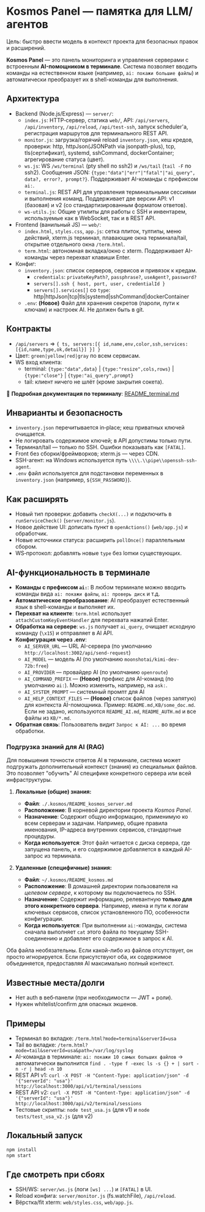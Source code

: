 # Kosmos Panel — памятка для LLM/агентов

Цель: быстро ввести модель в контекст проекта для безопасных правок и расширений.

**Kosmos Panel** — это панель мониторинга и управления серверами с встроенным **AI-помощником в терминале**. Система позволяет вводить команды на естественном языке (например, `ai: покажи большие файлы`) и автоматически преобразует их в shell-команды для выполнения.

## Архитектура
- Backend (Node.js/Express) — `server/`:
  - `index.js`: HTTP‑сервер, статика `web/`, API: `/api/servers`, `/api/inventory`, `/api/reload`, `/api/test-ssh`, запуск scheduler'а, регистрация маршрутов для терминального REST API.
  - `monitor.js`: загрузка/горячий reload `inventory.json`, кеш кредов, проверки: http, httpJson(JSONPath via jsonpath-plus), tcp, tls(сертификат), systemd, sshCommand, dockerContainer; агрегирование статуса (цвет).
  - `ws.js`: WS `/ws/terminal` (pty shell по ssh2) и `/ws/tail` (`tail -F` по ssh2). Сообщения JSON: `{type:"data"|"err"|"fatal"|"ai_query", data?, error?, prompt?}`. Поддерживает AI-команды с префиксом `ai:`.
  - `terminal.js`: REST API для управления терминальными сессиями и выполнения команд. Поддерживает две версии API: v1 (базовая) и v2 (со стандартизированным форматом ответов).
  - `ws-utils.js`: Общие утилиты для работы с SSH и инвентарем, используемые как в WebSocket, так и в REST API.
- Frontend (ванильный JS) — `web/`:
  - `index.html`, `styles.css`, `app.js`: сетка плиток, тултипы, меню действий, xterm.js терминал, плавающие окна терминала/tail, открытие отдельного окна `/term.html`.
  - `term.html`: автономная вкладка/окно с xterm. Поддерживает AI-команды через перехват клавиши Enter.
- Конфиг:
  - `inventory.json`: список серверов, сервисов и привязок к кредам.
    - `credentials`: `privateKeyPath?`, `passphrase?`, `useAgent?`, `password?`
    - `servers[].ssh { host, port, user, credentialId }`
    - `servers[].services[]` со `type`: http|httpJson|tcp|tls|systemd|sshCommand|dockerContainer
  - `.env`: **(Новое)** Файл для хранения секретов (пароли, пути к ключам) и настроек AI. Не должен быть в git.

## Контракты
- `/api/servers` ⇒ `{ ts, servers:[{ id,name,env,color,ssh,services:[{id,name,type,ok,detail}] }] }`
- Цвет: `green|yellow|red|gray` по всем сервисам.
- WS вход клиента:
  - terminal: `{type:"data",data}` | `{type:"resize",cols,rows}` | `{type:"close"}` | `{type:"ai_query",prompt}`
  - tail: клиент ничего не шлёт (кроме закрытия сокета).

📖 **Подробная документация по терминалу**: [README_terminal.md](README_terminal.md)

## Инварианты и безопасность
- `inventory.json` перечитывается in‑place; кеш приватных ключей очищается.
- Не логировать содержимое ключей; в API допустимы только пути.
- Терминал/tail — только по SSH. Ошибки показывать как `[FATAL]`.
- Front без сборки/фреймворков; xterm.js — через CDN.
- SSH-агент: на Windows используется путь `\\\\.\\pipe\\openssh-ssh-agent`.
- `.env` файл используется для подстановки переменных в `inventory.json` (например, `${SSH_PASSWORD}`).

## Как расширять
- Новый тип проверки: добавить `checkX(...)` и подключить в `runServiceCheck()` (`server/monitor.js`).
- Новое действие UI: дописать пункт в `openActions()` (`web/app.js`) и обработчик.
- Новые источники статуса: расширить `pollOnce()` параллельным сбором.
- WS‑протокол: добавлять новые `type` без lomки существующих.

## AI-функциональность в терминале
- **Команды с префиксом `ai:`**: В любом терминале можно вводить команды вида `ai: покажи файлы`, `ai: проверь диск` и т.д.
- **Автоматическое преобразование**: AI преобразует естественный язык в shell-команды и выполняет их.
- **Перехват на клиенте**: `term.html` использует `attachCustomKeyEventHandler` для перехвата нажатий Enter.
- **Обработка на сервере**: `ws.js` получает `ai_query`, очищает исходную команду (`\x15`) и отправляет в AI API.
- **Конфигурация через .env**:
  - `AI_SERVER_URL` — URL AI-сервера (по умолчанию `http://localhost:3002/api/send-request`)
  - `AI_MODEL` — модель AI (по умолчанию `moonshotai/kimi-dev-72b:free`)
  - `AI_PROVIDER` — провайдер AI (по умолчанию `openroute`)
  - `AI_COMMAND_PREFIX` — **(Новое)** префикс для AI-команд (по умолчанию `ai:`). Можно изменить, например, на `ask:`.
  - `AI_SYSTEM_PROMPT` — системный промпт для AI
  - `AI_HELP_CONTEXT_FILES` — **(Новое)** список файлов (через запятую) для контекста AI-помощника. Пример: `README.md,KB/some_doc.md`. Если не задано, используются `README_AI.md`, `README_AUTH.md` и все файлы из `KB/*.md`.
- **Обратная связь**: Пользователь видит `Запрос к AI: ...` во время обработки.

### Подгрузка знаний для AI (RAG)
Для повышения точности ответов AI в терминале, система может подгружать дополнительный контекст (знания) из специальных файлов. Это позволяет "обучить" AI специфике конкретного сервера или всей инфраструктуры.

1.  **Локальные (общие) знания:**
    -   **Файл**: `./.kosmos/README_kosmos_server.md`
    -   **Расположение**: В корневой директории проекта *Kosmos Panel*.
    -   **Назначение**: Содержит общую информацию, применимую ко всем серверам и задачам. Например, общие правила именования, IP-адреса внутренних сервисов, стандартные процедуры.
    -   **Когда используется**: Этот файл читается с диска сервера, где запущена панель, и его содержимое добавляется в каждый AI-запрос из терминала.

2.  **Удаленные (специфичные) знания:**
    -   **Файл**: `~/.kosmos/README_kosmos.md`
    -   **Расположение**: В домашней директории пользователя на *целевом сервере*, к которому вы подключаетесь по SSH.
    -   **Назначение**: Содержит информацию, релевантную **только для этого конкретного сервера**. Например, имена и пути к логам ключевых сервисов, список установленного ПО, особенности конфигурации.
    -   **Когда используется**: При выполнении `ai:`-команды, система сначала выполняет `cat` этого файла по текущему SSH-соединению и добавляет его содержимое в запрос к AI.

Оба файла необязательны. Если какой-либо из файлов отсутствует, он просто игнорируется. Если присутствуют оба, их содержимое объединяется, предоставляя AI максимально полный контекст.

## Известные места/долги
- Нет auth в веб‑панели (при необходимости — JWT + роли).
- Нужен whitelist/confirm для опасных экшенов.

## Примеры
- Терминал во вкладке: `/term.html?mode=terminal&serverId=usa`
- Tail во вкладке: `/term.html?mode=tail&serverId=usa&path=/var/log/syslog`
- AI-команда в терминале: `ai: покажи 10 самых больших файлов` → автоматически выполнится `find . -type f -exec ls -s {} + | sort -n -r | head -n 10`
- REST API v1: `curl -X POST -H "Content-Type: application/json" -d '{"serverId": "usa"}' http://localhost:3000/api/v1/terminal/sessions`
- REST API v2: `curl -X POST -H "Content-Type: application/json" -d '{"serverId": "usa"}' http://localhost:3000/api/v2/terminal/sessions`
- Тестовые скрипты: `node test_usa.js` (для v1) и `node tests/test_usa_v2.js` (для v2)

## Локальный запуск
```bash
npm install
npm start
```

## Где смотреть при сбоях
- SSH/WS: `server/ws.js` (логи `[ws] ...`) и `[FATAL]` в UI.
- Reload конфига: `server/monitor.js` (fs.watchFile), `/api/reload`.
- Вёрстка/fit xterm: `web/styles.css`, `web/app.js`.